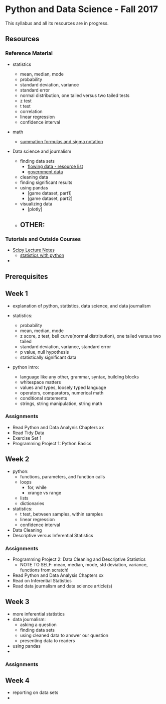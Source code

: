 # Python and Data Science - Fall 2017
This syllabus and all its resources are in progress.

## Resources
### Reference Material
- statistics
    - mean, median, mode
    - probability
    - standard deviation, variance
    - standard error
    - normal distribution, one tailed versus two tailed tests
    - z test
    - t test
    - correlation
    - linear regression
    - confidence interval
- math
    - [summation formulas and sigma notation]("https://www.youtube.com/watch?v=oSgTjkr8o8A")

- Data science and journalism
    - finding data sets
        - [flowing data - resource list]("http://flowingdata.com/2009/10/01/30-resources-to-find-the-data-you-need/")
        - [government data](https://www.data.gov/)
    - cleaning data
    - finding significant results
    - using pandas
        - [game dataset, part1]
        - [game dataset, part2]
    - visualizing data
        - [plotly]
    - OTHER:
        -

### Tutorials and Outside Courses
- [Scipy Lecture Notes]("http://www.scipy-lectures.org/index.html")
    - [statistics with python]("http://www.scipy-lectures.org/packages/statistics/index.html")
-

## Prerequisites


## Week 1
- explanation of python, statistics, data science, and data journalism
- statistics:
    - probability
    - mean, median, mode
    - z score, z test, bell curve(normal distribution), one tailed versus two tailed
    - standard deviation, variance, standard error
    - p value, null hypothesis
    - statistically significant data

- python intro:
    - language like any other, grammar, syntax, building blocks
    - whitespace matters
    - values and types, loosely typed language
    - operators, comparators, numerical math
    - conditional statements
    - strings, string manipulation, string math

### Assignments
- Read Python and Data Analynis Chapters xx
- Read Tidy Data
- Exercise Set 1
- Programming Project 1: Python Basics

## Week 2
- python:
    - functions, parameters, and function calls
    - loops
        - for, while
        - xrange vs range
    - lists
    - dictionaries
- statistics:
    - t test, between samples, within samples
    - linear regression
    - confidence interval
- Data Cleaning
- Descriptive versus Inferential Statistics
### Assignments
- Programming Project 2: Data Cleaning and Descriptive Statistics
    - NOTE TO SELF: mean, median, mode, std deviation, variance, functions from scratch!
- Read Python and Data Analysis Chapters xx
- Read on Inferential Statistics
- Read data journalism and data science article(s)

## Week 3
- more inferential statistics
- data journalism:
    - asking a question
    - finding data sets
    - using cleaned data to answer our question
    - presenting data to readers
- using pandas
-

### Assignments

## Week 4
- reporting on data sets
-
